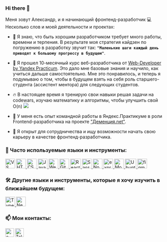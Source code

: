 ### Hi there 👋

Меня зовут Александр, и я начинающий фронтенд-разработчик 💻 Несколько слов и моей деятельности и проектах:

* 🌱 Я знаю, что быть хорошим разработчиком требует много работы, времени и терпения. В результате моя стратегия кайдзен по погружению в разработку звучит так: **`"Маленькие шаги каждый день приводят к большому прогрессу в будущем"`**.

* 🔭 Я прошел 10-месячный курс веб-разработчика от [Web-Developer by Yandex Practicum](https://practicum.yandex.ru/web/). Это дало мне базовые знания и научило, как учиться дальше самостоятельно. Мне это понравилось, и теперь я подумываю о том, чтобы в будущем взять на себя роль старшего-студента (ассистент ментора) для следующих студентов.

* 🔥 В настоящее время я тренирую свои навыки решая задачи на codewars, изучаю математику и алгоритмы, чтобы улучшить свой O(n) <a href="https://www.codewars.com/users/Raskalov"><img src="https://www.codewars.com/users/Raskalov/badges/micro"><a/>

* 👯 У меня есть опыт командной работы в Яндекс.Практикуме в роли Frontend-разработчика на проекте ["Деменция.net"](http://dev-demencia.tk/).

* 🤝 Я открыт для сотрудничества и ищу возможности начать свою карьеру в качестве фронтенд-разработчика.

### 🏹 Часто используемые языки и инструменты:
<p align="left">
  <a href="https://code.visualstudio.com/" target="_blank"> <img src="https://code.visualstudio.com/assets/images/code-stable.png" alt="VS Code" width="30" height="30"/></a>
  <a href="https://www.w3schools.com/html/" target="_blank"> 
    <img src="https://cryptologos.cc/logos/html-coin-html-logo.png" alt="HTML" width="30" height="30"/>
  </a>
  <a href="https://www.w3schools.com/css/" target="_blank"> 
    <img src="https://icon-library.com/images/css-xxl_10573.png" alt="CSS" width="30" height="30"/>
  </a>
  <a href="https://www.javascript.com/" target="_blank"> 
    <img src="https://cdn.iconscout.com/icon/free/png-256/javascript-2752148-2284965.png" alt="JavaScript" width="30" height="30"/>
  </a>
  <a href="https://webpack.js.org/" target="_blank"> 
    <img src="https://cdn.worldvectorlogo.com/logos/webpack.svg" alt="Webpack" width="30" height="30"/>
  </a>
  <a href="https://git-scm.com/" target="_blank"> 
    <img src="https://www.vectorlogo.zone/logos/git-scm/git-scm-icon.svg" alt="Git" width="30" height="30"/>
  </a> 
  <a href="https://reactjs.org/" target="_blank"> 
    <img src="https://www.cloudanalogy.co.uk/wp-content/uploads/2019/06/react.png" alt="React" width="33" height="30"/>
  </a> 
  <a href="https://sass-lang.com/styleguide/brand" target="_blank"> 
    <img src="https://sass-lang.com/assets/img/styleguide/seal-color-aef0354c.png" alt="Sass" width="30" height="30"/>
  </a>
  <a href="https://nodejs.org/en/" target="_blank"> 
    <img src="https://devstickers.com/assets/img/pro/kh7x.png" alt="Node.js" width="30" height="30"/>
  </a>
  <a href="https://expressjs.com/" target="_blank"> 
    <img src="https://i2.wp.com/www.mementotech.in/assets/images/icons/express.png" alt="express.js" width="30" height="30"/>
  </a> 
  <a href="https://www.mongodb.com/" target="_blank"> 
    <img src="https://www.vectorlogo.zone/logos/mongodb/mongodb-icon.svg" alt="MongoDB" width="30" height="30"/>
  </a>
  <a href="https://ubuntu.com/" target="_blank"> 
    <img src="https://1000logos.net/wp-content/uploads/2017/06/Ubuntu-Logo.png" alt="Ubuntu" width="35" height="30"/>
  </a> 
  <a href="https://www.figma.com/" target="_blank"> 
    <img src="https://www.vectorlogo.zone/logos/figma/figma-icon.svg" alt="figma" width="30" height="30"/>
  </a> 
</p>

### 🛠️ Другие языки и инструменты, которые я хочу изучить в ближайшем будущем:
<a href="https://www.typescriptlang.org/" target="_blank">
  <img src="https://upload.wikimedia.org/wikipedia/commons/thumb/4/4c/Typescript_logo_2020.svg/1200px-Typescript_logo_2020.svg.png" alt="TypeScript" width="30" height="30"/>
 </a>
 <a href="https://nextjs.org/" target="_blank"> 
  <img src="https://icedevera.com/images/skills/frontEnd/next.png" alt="Next.js" width="30" height="30"/>
</a>

### 📫 Мои контакты:
<a href="mailto:raskalovalexander@gmail.com"><img src="https://img.icons8.com/stickers/344/gmail-new.png" alt="e-mail" width="27" height="27" /></a>
<a href="https://t.me/alraskalov" target="_blank"><img src="https://cdn3.iconfinder.com/data/icons/social-media-chamfered-corner/154/telegram-512.png" alt="Telegram" width="27" height="27" /></a>